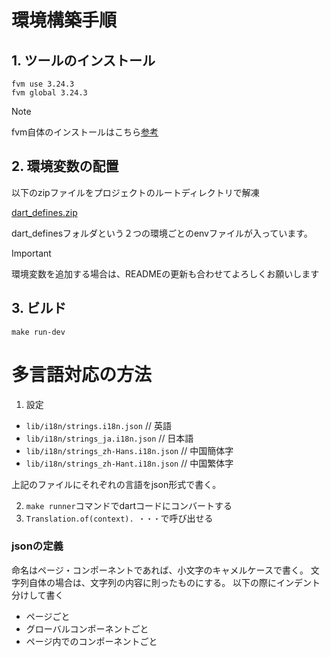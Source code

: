 # 環境構築手順

## 1. ツールのインストール

```
fvm use 3.24.3
fvm global 3.24.3
```

> [!NOTE]
> fvm自体のインストールはこちら[参考](https://zenn.dev/altiveinc/articles/flutter-version-management-3#fvm-3-%E3%81%AE%E3%82%A4%E3%83%B3%E3%82%B9%E3%83%88%E3%83%BC%E3%83%AB)

## 2. 環境変数の配置
以下のzipファイルをプロジェクトのルートディレクトリで解凍

[dart_defines.zip](https://github.com/user-attachments/files/17569967/dart_defines.zip)

dart_definesフォルダという２つの環境ごとのenvファイルが入っています。

> [!IMPORTANT]
> 環境変数を追加する場合は、READMEの更新も合わせてよろしくお願いします

## 3. ビルド

```
make run-dev
```

# 多言語対応の方法
1. 設定
- `lib/i18n/strings.i18n.json` // 英語
- `lib/i18n/strings_ja.i18n.json` // 日本語
- `lib/i18n/strings_zh-Hans.i18n.json` // 中国簡体字
- `lib/i18n/strings_zh-Hant.i18n.json` // 中国繁体字

上記のファイルにそれぞれの言語をjson形式で書く。

2. ``` make runner ```コマンドでdartコードにコンバートする
3. ```Translation.of(context). ・・・```で呼び出せる

### jsonの定義
命名はページ・コンポーネントであれば、小文字のキャメルケースで書く。
文字列自体の場合は、文字列の内容に則ったものにする。
以下の際にインデント分けして書く
- ページごと
- グローバルコンポーネントごと
- ページ内でのコンポーネントごと
